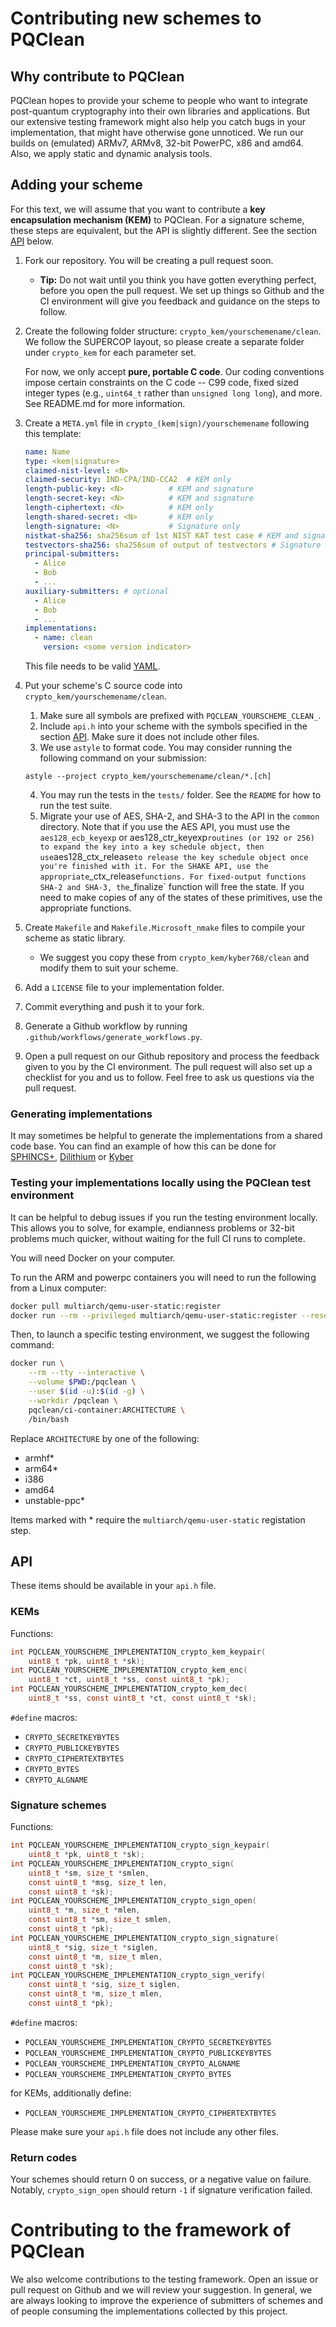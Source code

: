 Contributing new schemes to PQClean
===================================

Why contribute to PQClean
-------------------------

PQClean hopes to provide your scheme to people who want to integrate post-quantum cryptography into their own libraries and applications. But our extensive testing framework might also help you catch bugs in your implementation, that might have otherwise gone unnoticed. We run our builds on (emulated) ARMv7, ARMv8, 32-bit PowerPC, x86 and amd64. Also, we apply static and dynamic analysis tools.

Adding your scheme
------------------

For this text, we will assume that you want to contribute a **key encapsulation mechanism (KEM)** to PQClean. For a signature scheme, these steps are equivalent, but the API is slightly different.
See the section [API](#API) below.

1. Fork our repository. You will be creating a pull request soon.
    * **Tip:** Do not wait until you think you have gotten everything perfect, before you open the pull request. We set up things so Github and the CI environment will give you feedback and guidance on the steps to follow.

2. Create the following folder structure: `crypto_kem/yourschemename/clean`. We follow the SUPERCOP layout, so please create a separate folder under `crypto_kem` for each parameter set.

    For now, we only accept **pure, portable C code**. Our coding conventions impose certain constraints on the C code -- C99 code, fixed sized integer types (e.g., `uint64_t` rather than `unsigned long long`), and more.  See README.md for more information.

3. Create a `META.yml` file in `crypto_(kem|sign)/yourschemename` following this template:

    ```yaml
    name: Name
    type: <kem|signature>
    claimed-nist-level: <N>
    claimed-security: IND-CPA/IND-CCA2  # KEM only
    length-public-key: <N>          # KEM and signature
    length-secret-key: <N>          # KEM and signature
    length-ciphertext: <N>          # KEM only
    length-shared-secret: <N>       # KEM only
    length-signature: <N>           # Signature only
    nistkat-sha256: sha256sum of 1st NIST KAT test case # KEM and signature
    testvectors-sha256: sha256sum of output of testvectors # Signature only
    principal-submitters:
      - Alice
      - Bob
      - ...
    auxiliary-submitters: # optional
      - Alice
      - Bob
      - ...
    implementations:
      - name: clean
        version: <some version indicator>
    ```

    This file needs to be valid [YAML](https://yaml.org/).

4. Put your scheme's C source code into `crypto_kem/yourschemename/clean`.

    1. Make sure all symbols are prefixed with `PQCLEAN_YOURSCHEME_CLEAN_`.
    2. Include `api.h` into your scheme with the symbols specified in the section [API](#API). Make sure it does not include other files.
    3. We use `astyle` to format code. You may consider running the following command on your submission:
    ```
    astyle --project crypto_kem/yourschemename/clean/*.[ch]
    ```
    4. You may run the tests in the `tests/` folder. See the `README` for how to run the test suite.
    5. Migrate your use of AES, SHA-2, and SHA-3 to the API in the `common` directory.
    Note that if you use the AES API, you must use the `aes128_ecb_keyexp` or aes128_ctr_keyexp` routines (or 192 or 256) to expand the key into a key schedule object,
    then use `aes128_ctx_release` to release the key schedule object once you're finished with it.
    For the SHAKE API, use the appropriate `_ctx_release` functions.
    For fixed-output functions SHA-2 and SHA-3, the `_finalize` function will free the state.
    If you need to make copies of any of the states of these primitives, use the appropriate functions.

5. Create `Makefile` and `Makefile.Microsoft_nmake` files to compile your scheme as static library.
    * We suggest you copy these from `crypto_kem/kyber768/clean` and modify them to suit your scheme.

6. Add a `LICENSE` file to your implementation folder.

7. Commit everything and push it to your fork.

8. Generate a Github workflow by running ``.github/workflows/generate_workflows.py``.

8. Open a pull request on our Github repository and process the feedback given to you by the CI environment.  The pull request will also set up a checklist for you and us to follow.  Feel free to ask us questions via the pull request.

### Generating implementations

It may sometimes be helpful to generate the implementations from a shared code base.
You can find an example of how this can be done for [SPHINCS+][sphincsclean], [Dilithium][Dilithiumclean] or [Kyber][kyberclean]

[sphincsclean]: https://github.com/thomwiggers/sphincsplus/tree/pqcleanup
[dilithiumclean]: https://github.com/thomwiggers/dilithium/tree/pqclean
[kyberclean]: https://github.com/thomwiggers/kyber-clean/

### Testing your implementations locally using the PQClean test environment

It can be helpful to debug issues if you run the testing environment locally.
This allows you to solve, for example, endianness problems or 32-bit problems much quicker, without waiting for the full CI runs to complete.

You will need Docker on your computer.

To run the ARM and powerpc containers you will need to run the following from a Linux computer:

```sh
docker pull multiarch/qemu-user-static:register
docker run --rm --privileged multiarch/qemu-user-static:register --reset
```

Then, to launch a specific testing environment, we suggest the following command:
```sh
docker run \
    --rm --tty --interactive \
    --volume $PWD:/pqclean \
    --user $(id -u):$(id -g) \
    --workdir /pqclean \
    pqclean/ci-container:ARCHITECTURE \
    /bin/bash
```

Replace `ARCHITECTURE` by one of the following:

* armhf\*
* arm64\*
* i386
* amd64
* unstable-ppc\*

Items marked with \* require the `multiarch/qemu-user-static` registation step.

API
---

These items should be available in your `api.h` file.

### KEMs

Functions:

```c
int PQCLEAN_YOURSCHEME_IMPLEMENTATION_crypto_kem_keypair(
    uint8_t *pk, uint8_t *sk);
int PQCLEAN_YOURSCHEME_IMPLEMENTATION_crypto_kem_enc(
    uint8_t *ct, uint8_t *ss, const uint8_t *pk);
int PQCLEAN_YOURSCHEME_IMPLEMENTATION_crypto_kem_dec(
    uint8_t *ss, const uint8_t *ct, const uint8_t *sk);
```

`#define` macros:

* `CRYPTO_SECRETKEYBYTES`
* `CRYPTO_PUBLICKEYBYTES`
* `CRYPTO_CIPHERTEXTBYTES`
* `CRYPTO_BYTES`
* `CRYPTO_ALGNAME`

### Signature schemes

Functions:

```c
int PQCLEAN_YOURSCHEME_IMPLEMENTATION_crypto_sign_keypair(
    uint8_t *pk, uint8_t *sk);
int PQCLEAN_YOURSCHEME_IMPLEMENTATION_crypto_sign(
    uint8_t *sm, size_t *smlen,
    const uint8_t *msg, size_t len,
    const uint8_t *sk);
int PQCLEAN_YOURSCHEME_IMPLEMENTATION_crypto_sign_open(
    uint8_t *m, size_t *mlen,
    const uint8_t *sm, size_t smlen,
    const uint8_t *pk);
int PQCLEAN_YOURSCHEME_IMPLEMENTATION_crypto_sign_signature(
    uint8_t *sig, size_t *siglen,
    const uint8_t *m, size_t mlen,
    const uint8_t *sk);
int PQCLEAN_YOURSCHEME_IMPLEMENTATION_crypto_sign_verify(
    const uint8_t *sig, size_t siglen,
    const uint8_t *m, size_t mlen,
    const uint8_t *pk);
```

`#define` macros:

* `PQCLEAN_YOURSCHEME_IMPLEMENTATION_CRYPTO_SECRETKEYBYTES`
* `PQCLEAN_YOURSCHEME_IMPLEMENTATION_CRYPTO_PUBLICKEYBYTES`
* `PQCLEAN_YOURSCHEME_IMPLEMENTATION_CRYPTO_ALGNAME`
* `PQCLEAN_YOURSCHEME_IMPLEMENTATION_CRYPTO_BYTES`

for KEMs, additionally define:

* `PQCLEAN_YOURSCHEME_IMPLEMENTATION_CRYPTO_CIPHERTEXTBYTES`

Please make sure your `api.h` file does not include any other files.

### Return codes

Your schemes should return 0 on success, or a negative value on failure.
Notably, `crypto_sign_open` should return `-1` if signature verification failed.

Contributing to the framework of PQClean
========================================

We also welcome contributions to the testing framework. Open an issue or pull request on Github and we will review your suggestion. In general, we are always looking to improve the experience of submitters of schemes and of people consuming the implementations collected by this project.
